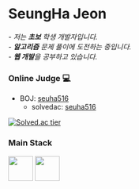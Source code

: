 # SeungHa Jeon

<p>
  <em>
    - 저는 <b>초보</b> 학생 개발자입니다. <br>
    - <b>알고리즘</b> 문제 풀이에 도전하는 중입니다. <br>
    - <b>웹 개발</b>을 공부하고 있습니다.
  </em>  
</p>

### Online Judge 💻

* BOJ: [seuha516](http://icpc.me/seuha516)
  * solvedac: [seuha516](https://solved.ac/profile/seuha516)
 
[![Solved.ac tier](http://mazassumnida.wtf/api/v2/generate_badge?boj=seuha516)](https://solved.ac/seuha516)

### Main Stack
<image src="https://user-images.githubusercontent.com/79067549/107899183-ed242c80-6f80-11eb-8e00-e7c59450f4c4.png" height="50">
<image src="https://user-images.githubusercontent.com/79067549/107899180-ebf2ff80-6f80-11eb-9d73-b144d974b13c.jpg" height="50">



<!-- [![SeungHa's GitHub stats](https://github-readme-stats.vercel.app/api?username=seuha516)](https://github.com/anuraghazra/github-readme-stats) -->
